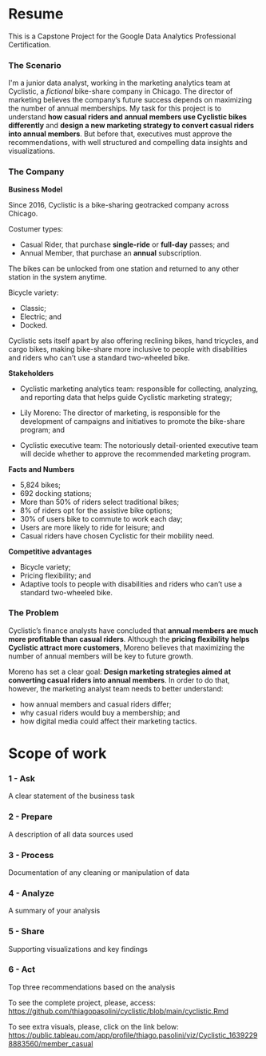 # Resume

This is a Capstone Project for the Google Data Analytics Professional Certification.

### The Scenario

I'm a junior data analyst, working in the marketing analytics team at Cyclistic, a *fictional* bike-share company in Chicago. The director of marketing believes the company’s future success depends on maximizing the number of annual memberships. My task for this project is to understand **how casual riders and annual members use Cyclistic bikes differently** and **design a new marketing strategy to convert casual riders into annual members**. But before that, executives must approve the recommendations, with well structured and compelling data insights and visualizations.

### The Company

**Business Model**

Since 2016, Cyclistic is a bike-sharing geotracked company across Chicago. 

Costumer types:

* Casual Rider, that purchase **single-ride** or **full-day** passes; and 
* Annual Member, that purchase an **annual** subscription. 

The bikes can be unlocked from one station and returned to any other station in the system anytime.

Bicycle variety:

* Classic;
* Electric; and
* Docked.

Cyclistic sets itself apart by also offering reclining bikes, hand tricycles, and cargo bikes, making bike-share more inclusive to people with disabilities and riders who can’t use a standard two-wheeled bike.

**Stakeholders**

* Cyclistic marketing analytics team: responsible for collecting, analyzing, and reporting data that helps guide Cyclistic marketing strategy;

* Lily Moreno: The director of marketing, is responsible for the development of campaigns and initiatives to promote the bike-share program; and

* Cyclistic executive team: The notoriously detail-oriented executive team will decide whether to approve the recommended marketing program.

**Facts and Numbers**

* 5,824 bikes; 
* 692 docking stations;
* More than 50% of riders select traditional bikes;
* 8% of riders opt for the assistive bike options;
* 30% of users bike to commute to work each day;
* Users are more likely to ride for leisure; and
* Casual riders have chosen Cyclistic for their mobility need.

**Competitive advantages**

* Bicycle variety; 
* Pricing flexibility; and
* Adaptive tools to people with disabilities and riders who can’t use a standard two-wheeled bike.

### The Problem

Cyclistic’s finance analysts have concluded that **annual members are much more profitable than casual riders**. Although the **pricing flexibility helps Cyclistic attract more customers**, Moreno believes that maximizing the number of annual members will be key to future growth.

Moreno has set a clear goal: **Design marketing strategies aimed at converting casual riders into annual members**. In order to do that, however, the marketing analyst team needs to better understand:

* how annual members and casual riders differ; 
* why casual riders would buy a membership; and 
* how digital media could affect their marketing tactics. 

# Scope of work

### 1 - Ask
A clear statement of the business task

### 2 - Prepare
A description of all data sources used

### 3 - Process
Documentation of any cleaning or manipulation of data

### 4 - Analyze
A summary of your analysis

### 5 - Share
Supporting visualizations and key findings

### 6 - Act
Top three recommendations based on the analysis

To see the complete project, please, access:
<https://github.com/thiagopasolini/cyclistic/blob/main/cyclistic.Rmd>

To see extra visuals, please, click on the link below:
<https://public.tableau.com/app/profile/thiago.pasolini/viz/Cyclistic_16392298883560/member_casual>
